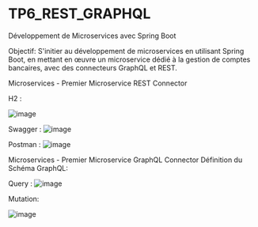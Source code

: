 # TP6_REST_GRAPHQL

 Développement de Microservices avec Spring Boot
 
Objectif:
S'initier au développement de microservices en utilisant Spring Boot, en mettant en œuvre un microservice dédié à la gestion de comptes bancaires, avec des connecteurs GraphQL et REST.




Microservices - Premier Microservice REST Connector

H2 : 

![image](https://github.com/Ahmed-ajb/TP6_REST_GRAPHQL/assets/78688533/38f97e6a-fcab-4b8b-8dab-0868dadf99d4)

Swagger : 
![image](https://github.com/Ahmed-ajb/TP6_REST_GRAPHQL/assets/78688533/ff377b1b-2f6d-4ad3-ad6e-d8242c7bb708)


Postman : 
![image](https://github.com/Ahmed-ajb/TP6_REST_GRAPHQL/assets/78688533/434e3831-1bbf-436a-b2ce-51ecddb458ef)



Microservices - Premier Microservice GraphQL Connector
Définition du Schéma GraphQL:


Query :
![image](https://github.com/Ahmed-ajb/TP6_REST_GRAPHQL/assets/78688533/573d1da7-1a86-4b29-8d60-9e036ca4e4c2)

Mutation:

![image](https://github.com/Ahmed-ajb/TP6_REST_GRAPHQL/assets/78688533/d1049701-b416-4f4c-bbf2-a9f05aa1d8da)




